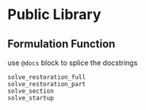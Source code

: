 # Public Library

## Formulation Function
use `@docs` block to splice the docstrings
```@docs
solve_restoration_full
solve_restoration_part
solve_section
solve_startup
```
